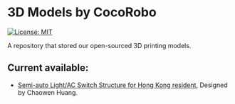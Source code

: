 # 3D Models by CocoRobo

[![License: MIT](https://img.shields.io/badge/License-MIT-yellow.svg)](https://opensource.org/licenses/MIT)

A repository that stored our open-sourced 3D printing models.

## Current available:

* [Semi-auto Light/AC Switch Structure for Hong Kong resident](https://github.com/CocoRoboLabs/3d-printing-models/tree/master/hongkong-light-switch-panel-structure), Designed by Chaowen Huang.